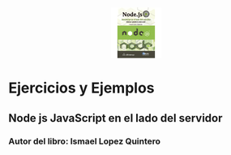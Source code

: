 <p align="center"><img width="100" src="./libro.jpg" alt="Portada libro"></p>

<h1>Ejercicios y Ejemplos</h1>
<h2>Node js JavaScript en el lado del servidor</h2>
<h3>Autor del libro: Ismael Lopez Quintero</h3>
